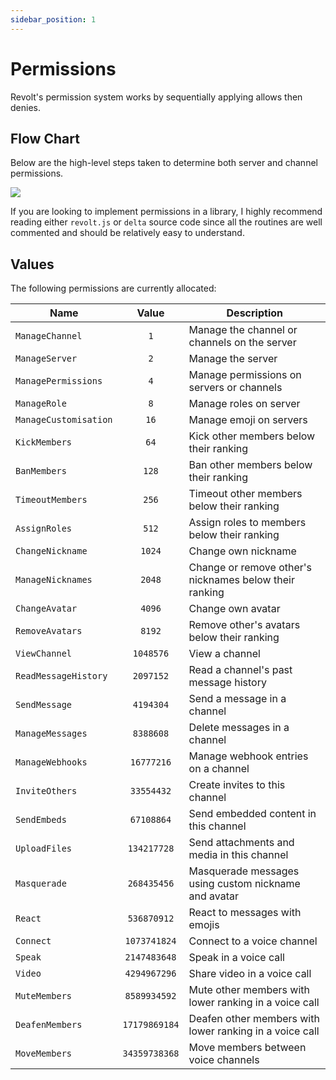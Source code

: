 ```yaml
---
sidebar_position: 1
---
```


# Permissions

Revolt's permission system works by sequentially applying allows then denies.

## Flow Chart

Below are the high-level steps taken to determine both server and channel permissions.

<img src="/img/diagrams/Permission Hierarchy.svg" />

If you are looking to implement permissions in a library, I highly recommend reading either `revolt.js` or `delta` source code since all the routines are well commented and should be relatively easy to understand.

## Values

The following permissions are currently allocated:

| Name | Value | Description |
|---|:-:|---|
| `ManageChannel` | `1` | Manage the channel or channels on the server
| `ManageServer` | `2` | Manage the server
| `ManagePermissions` | `4` | Manage permissions on servers or channels
| `ManageRole` | `8` | Manage roles on server
| `ManageCustomisation` | `16` | Manage emoji on servers
| `KickMembers` | `64` | Kick other members below their ranking
| `BanMembers` | `128` | Ban other members below their ranking
| `TimeoutMembers` | `256` | Timeout other members below their ranking
| `AssignRoles` | `512` | Assign roles to members below their ranking
| `ChangeNickname` | `1024` | Change own nickname
| `ManageNicknames` | `2048` | Change or remove other's nicknames below their ranking
| `ChangeAvatar` | `4096` | Change own avatar
| `RemoveAvatars` | `8192` | Remove other's avatars below their ranking
| `ViewChannel` | `1048576` | View a channel
| `ReadMessageHistory` | `2097152` | Read a channel's past message history
| `SendMessage` | `4194304` | Send a message in a channel
| `ManageMessages` | `8388608` | Delete messages in a channel
| `ManageWebhooks` | `16777216` | Manage webhook entries on a channel
| `InviteOthers` | `33554432` | Create invites to this channel
| `SendEmbeds` | `67108864` | Send embedded content in this channel
| `UploadFiles` | `134217728` | Send attachments and media in this channel
| `Masquerade` | `268435456` | Masquerade messages using custom nickname and avatar
| `React` | `536870912` | React to messages with emojis
| `Connect` | `1073741824` | Connect to a voice channel
| `Speak` | `2147483648` | Speak in a voice call
| `Video` | `4294967296` | Share video in a voice call
| `MuteMembers` | `8589934592` | Mute other members with lower ranking in a voice call
| `DeafenMembers` | `17179869184` | Deafen other members with lower ranking in a voice call
| `MoveMembers` | `34359738368` | Move members between voice channels
